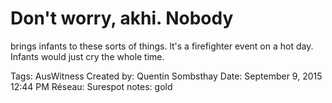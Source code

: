 # Don't worry, akhi. Nobody
brings infants to these sorts of
things. lt's a firefighter event
on a hot day. Infants would just
cry the whole time.

Tags: AusWitness
Created by: Quentin Sombsthay
Date: September 9, 2015 12:44 PM
Réseau: Surespot
notes: gold